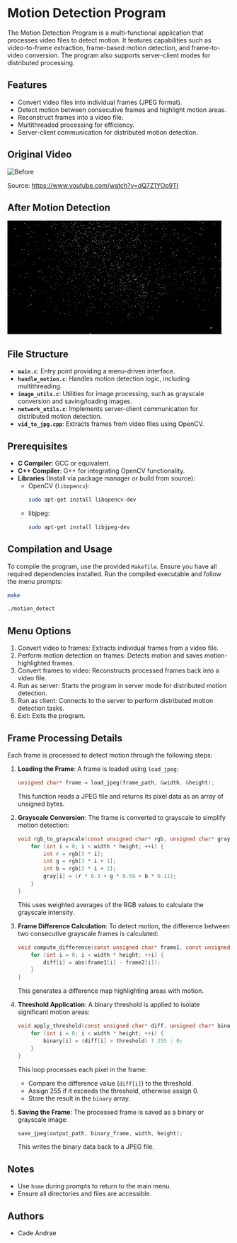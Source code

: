 # Motion Detection Program
The Motion Detection Program is a multi-functional application that processes video files to detect motion. It features capabilities such as video-to-frame extraction, frame-based motion detection, and frame-to-video conversion. The program also supports server-client modes for distributed processing.

## Features
- Convert video files into individual frames (JPEG format).
- Detect motion between consecutive frames and highlight motion areas.
- Reconstruct frames into a video file.
- Multithreaded processing for efficiency.
- Server-client communication for distributed motion detection.

## Original Video
![Before](night.gif)

Source: https://www.youtube.com/watch?v=dQ7Z1YOp9TI
## After Motion Detection
![After](nighttest.gif)

## File Structure
- **`main.c`**: Entry point providing a menu-driven interface.
- **`handle_motion.c`**: Handles motion detection logic, including multithreading.
- **`image_utils.c`**: Utilities for image processing, such as grayscale conversion and saving/loading images.
- **`network_utils.c`**: Implements server-client communication for distributed motion detection.
- **`vid_to_jpg.cpp`**: Extracts frames from video files using OpenCV.

## Prerequisites
- **C Compiler**: GCC or equivalent.
- **C++ Compiler**: G++ for integrating OpenCV functionality.
- **Libraries** (Install via package manager or build from source):
  - OpenCV (`libopencv`):
    ```bash
    sudo apt-get install libopencv-dev
    ```
  - libjpeg:
    ```bash
    sudo apt-get install libjpeg-dev
    ```

## Compilation and Usage
To compile the program, use the provided `Makefile`. Ensure you have all required dependencies installed. Run the compiled executable and follow the menu prompts:

```bash
make
```
```bash
./motion_detect
```

## Menu Options
1. Convert video to frames: Extracts individual frames from a video file.
2. Perform motion detection on frames: Detects motion and saves motion-highlighted frames.
3. Convert frames to video: Reconstructs processed frames back into a video file.
4. Run as server: Starts the program in server mode for distributed motion detection.
5. Run as client: Connects to the server to perform distributed motion detection tasks.
6. Exit: Exits the program.

## Frame Processing Details
Each frame is processed to detect motion through the following steps:

1. **Loading the Frame**:
   A frame is loaded using `load_jpeg`:
   ```c
   unsigned char* frame = load_jpeg(frame_path, &width, &height);
   ```
   This function reads a JPEG file and returns its pixel data as an array of unsigned bytes.

2. **Grayscale Conversion**:
   The frame is converted to grayscale to simplify motion detection:
   ```c
   void rgb_to_grayscale(const unsigned char* rgb, unsigned char* gray, int width, int height) {
       for (int i = 0; i < width * height; ++i) {
           int r = rgb[3 * i];
           int g = rgb[3 * i + 1];
           int b = rgb[3 * i + 2];
           gray[i] = (r * 0.3 + g * 0.59 + b * 0.11);
       }
   }
   ```
   This uses weighted averages of the RGB values to calculate the grayscale intensity.

3. **Frame Difference Calculation**:
   To detect motion, the difference between two consecutive grayscale frames is calculated:
   ```c
   void compute_difference(const unsigned char* frame1, const unsigned char* frame2, unsigned char* diff, int width, int height) {
       for (int i = 0; i < width * height; ++i) {
           diff[i] = abs(frame1[i] - frame2[i]);
       }
   }
   ```
   This generates a difference map highlighting areas with motion.

4. **Threshold Application**:
   A binary threshold is applied to isolate significant motion areas:
   ```c
   void apply_threshold(const unsigned char* diff, unsigned char* binary, int width, int height, unsigned char threshold) {
       for (int i = 0; i < width * height; ++i) {
           binary[i] = (diff[i] > threshold) ? 255 : 0;
       }
   }
   ```
    This loop processes each pixel in the frame:
    - Compare the difference value (`diff[i]`) to the threshold.
    - Assign 255 if it exceeds the threshold, otherwise assign 0.
    - Store the result in the `binary` array.

5. **Saving the Frame**:
   The processed frame is saved as a binary or grayscale image:
   ```c
   save_jpeg(output_path, binary_frame, width, height);
   ```
   This writes the binary data back to a JPEG file.

## Notes
- Use `home` during prompts to return to the main menu.
- Ensure all directories and files are accessible.

## Authors
- Cade Andrae